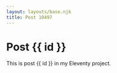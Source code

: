 ```yaml
---
layout: layouts/base.njk
title: Post 10497
---
```


# Post {{ id }}

This is post {{ id }} in my Eleventy project.
